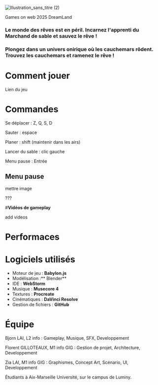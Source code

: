 ![Illustration_sans_titre (2)](https://github.com/user-attachments/assets/0eda4acf-16a8-4e7d-9acd-b1c548fbe92f)

Games on web 2025 DreamLand


### Le monde des rêves est en péril. Incarnez l'apprenti du Marchand de sable et sauvez le rêve !
### Plongez dans un univers onirique où les cauchemars rôdent. Trouvez les cauchemars et ramenez le rêve !

# Comment jouer

Lien du jeu 

# **Commandes**

Se déplacer : Z, Q, S, D

Sauter : espace

Planer : shift (maintenir dans les airs)

Lancer du sable : clic gauche

Menu pause : Entrée

## Menu pause 

mettre image 

???

#**Vidéos de gameplay**

add videos 


# Performaces 


# Logiciels utilisés

* Moteur de jeu : **Babylon.js**
* Modélisation :** Blender**
* IDE : **WebStorm**
* Musique : **Musecore 4**
* Textures : **Procreate**
* Cinématiques : **DaVinci Resolve**
* Gestion de fichiers : **GitHub**


# **Équipe** 

Bjorn LAI, L2 info : Gameplay, Musique, SFX, Developpement

Florent GILLOTEAUX, M1 info GIG : Gestion de projet, Architecture, Developpement

Zia LAI, M1 info GIG : Graphismes, Concept Art, Scénario, UI, Developpement

Étudiants à Aix-Marseille Université, sur le campus de Luminy.

